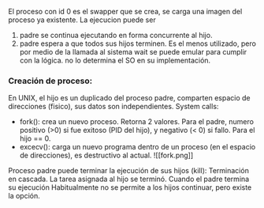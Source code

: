 El proceso con id 0 es el swapper que se crea, se carga una imagen del proceso ya existente. 
La ejecucion puede ser
1. padre se continua ejecutando en forma concurrente al hijo.
2. padre espera a que todos sus hijos terminen. Es el menos utilizado, pero por medio de la llamada al sistema wait se puede emular para cumplir con la lógica. no lo determina el SO en su implementación.
### Creación de proceso:
En UNIX, el hijo es un duplicado del proceso padre, comparten espacio de direcciones (fisico), sus datos son independientes. System calls:
- fork(): crea un nuevo proceso. Retorna 2 valores. Para el padre, numero positivo (>0) si fue exitoso (PID del hijo), y negativo (< 0) si fallo. Para el hijo == 0.
- excecv(): carga un nuevo programa dentro de un proceso (en el espacio de direcciones), es destructivo al actual.
![[fork.png]]

Proceso padre puede terminar la ejecución de sus hijos (kill): Terminación en cascada. La tarea asignada al hijo se terminó. Cuando el padre termina su ejecución Habitualmente no se permite a los hijos continuar, pero existe la opción. 